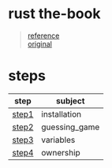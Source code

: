 # rust the-book

> [reference](https://rinthel.github.io/rust-lang-book-ko/foreword.html)  
> [original](https://doc.rust-lang.org/book/)

# steps

| step             | subject       |
|------------------|---------------|
| [step1](./step1) | installation  |
| [step2](./step2) | guessing_game |
| [step3](./step3) | variables     |
| [step4](./step4) | ownership     | 
